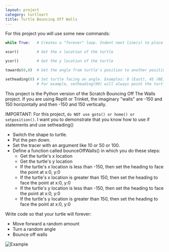 ```yaml
---
layout: project
category: turtleart
title: Turtle Bouncing Off Walls
---
```

For this project you will use some new commands:
```python
while True:   # Creates a "forever" loop. Indent next line(s) to place them inside the loop

xcor()        # Get the x location of the turtle

ycor()        # Get the y location of the turtle

towards(0,0)  # Get the angle from turtle's position to another position (x,y) or another turtle

setheading(0) # Set turtle facing an angle. Examples: 0 (East), 45 (NE), 90 (N), 180 (W), 270 (S)
              # For example, setheading(90) will always point the turtle North.
```
This project is the Python version of the Scratch Bouncing Off The Walls project. If you are using Replit or Trinket, the imaginary "walls" are -150 and 150 horizontally and then -150 and 150 vertically.

IMPORTANT: For this project, ```do NOT use goto() or home() or setposition()```. I want you to demonstrate that you know how to use if statements and use setheading()

- Switch the shape to turtle.
- Put the pen down.
- Set the tracer with an argument like 10 or 50 or 100.
- Define a function called bounceOffWalls() in which you do these steps:
  - Get the turtle's x location
  - Get the turtle's y location
  - If the turtle's x location is less than -150, then set the heading to face the point at x:0, y:0
  - If the turtle's x location is greater than 150, then set the heading to face the point at x:0, y:0
  - If the turtle's y location is less than -150, then set the heading to face the point at x:0, y:0
  - If the turtle's y location is greater than 150, then set the heading to face the point at x:0, y:0

Write code so that your turtle will forever:
- Move forward a random amount
- Turn a random angle
- Bounce off walls

![Example](/apcsp/turtleart/randwalk11.jpg)

<!--If you are using Mu, the "walls" are -450 and 450 horizontally and then -400 and 400 vertically.--> 
